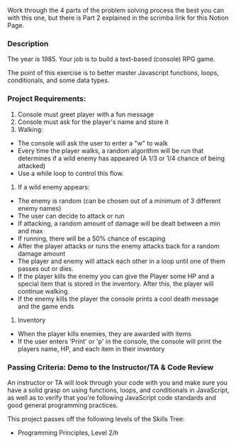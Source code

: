Work through the 4 parts of the problem solving process the best you can with this one, but there is Part 2 explained in the scrimba link for this Notion Page.

### Description

The year is 1985. Your job is to build a text-based (console) RPG game.

The point of this exercise is to better master Javascript functions, loops, conditionals, and some data types.

### **Project Requirements:**

1. Console must greet player with a fun message
2. Console must ask for the player's name and store it
3. Walking:
- The console will ask the user to enter a "w" to walk
- Every time the player walks, a random algorithm will be run that determines if a wild enemy has appeared (A 1/3 or 1/4 chance of being attacked)
- Use a while loop to control this flow.
1. If a wild enemy appears:
- The enemy is random (can be chosen out of a minimum of 3 different enemy names)
- The user can decide to attack or run
- If attacking, a random amount of damage will be dealt between a min and max
- If running, there will be a 50% chance of escaping
- After the player attacks or runs the enemy attacks back for a random damage amount
- The player and enemy will attack each other in a loop until one of them passes out or dies.
- If the player kills the enemy you can give the Player some HP and a special item that is stored in the inventory. After this, the player will continue walking.
- If the enemy kills the player the console prints a cool death message and the game ends
1. Inventory
- When the player kills enemies, they are awarded with items
- If the user enters 'Print' or 'p' in the console, the console will print the players name, HP, and each item in their inventory

### **Passing Criteria: Demo to the Instructor/TA & Code Review**

An instructor or TA will look through your code with you and make sure you have a solid grasp on using functions, loops, and conditionals in JavaScript, as well as to verify that you're following JavaScript code standards and good general programming practices.

This project passes off the following levels of the Skills Tree:

- Programming Principles, Level 2/h